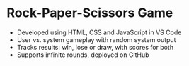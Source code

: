 # Rock-Paper-Scissors Game
- Developed using HTML, CSS and JavaScript in VS Code
- User vs. system gameplay with random system output
- Tracks results: win, lose or draw, with scores for both
- Supports infinite rounds, deployed on GitHub
